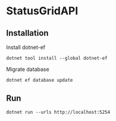 # StatusGridAPI


## Installation

Install dotnet-ef

```dotnet tool install --global dotnet-ef```

Migrate database

```dotnet ef database update```

## Run

``dotnet run --urls http://localhost:5254``